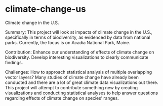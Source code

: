 # climate-change-us
Climate change in the U.S.

Summary: 
This project will look at impacts of climate change in the U.S., specifically in terms of biodiversity, as evidenced by data from national parks. Currently, the focus is on Acadia National Park, Maine.

Contribution:
Enhance our understanding of effects of climate change on biodiversity.
Develop interesting visualizations to clearly communicate findings.

Challenges:
How to approach statistical analysis of multiple overlapping vector layers?
Many studies of climate change have already been conducted and there are a lot of great climate data visualizations out there. This project will attempt to contribute something new by creating visualizations and conducting statistical analyses to help answer questions regarding effects of climate change on species’ ranges.

